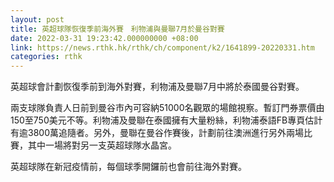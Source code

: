 ```yaml
---
layout: post
title: 英超球隊恢復季前海外賽　利物浦與曼聯7月於曼谷對賽
date: 2022-03-31 19:23:42.000000000 +08:00
link: https://news.rthk.hk/rthk/ch/component/k2/1641899-20220331.htm
categories: rthk
---
```


英超球會計劃恢復季前到海外對賽，利物浦及曼聯7月中將於泰國曼谷對賽。

兩支球隊負責人日前到曼谷市內可容納51000名觀眾的場館視察。暫訂門券票價由150至750美元不等。利物浦及曼聯在泰國擁有大量粉絲，利物浦泰語FB專頁估計有逾3800萬追隨者。另外，曼聯在曼谷作賽後，計劃前往澳洲進行另外兩場比賽，其中一場將對另一支英超球隊水晶宮。

英超球隊在新冠疫情前，每個球季開鑼前也會前往海外對賽。
